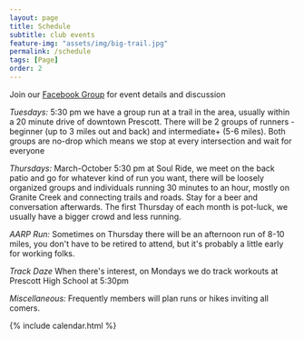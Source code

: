 ```yaml
---
layout: page
title: Schedule
subtitle: club events
feature-img: "assets/img/big-trail.jpg"
permalink: /schedule
tags: [Page]
order: 2
---
```


Join our [Facebook Group](https://www.facebook.com/groups/1909677022694360/) for
event details and discussion

*Tuesdays:* 5:30 pm we have a group run at a trail in the area, usually within a
20 minute drive of downtown Prescott. 
There will be 2 groups of runners - beginner (up to 3 miles out and back) and intermediate+ (5-6 miles).
Both groups are no-drop which means we stop at every intersection and wait for everyone

*Thursdays:* March-October 5:30 pm at Soul Ride, we meet on the back patio and go for whatever
kind of run you want, there will be loosely organized groups and individuals running 30 minutes
to an hour, mostly on Granite Creek and connecting trails and roads. Stay for a
beer and conversation afterwards. The first Thursday of each month is pot-luck, we
usually have a bigger crowd and less running.

*AARP Run:* Sometimes on Thursday there will be an afternoon run of 8-10 miles,
you don't have to be retired to attend, but it's probably a little early for
working folks.

*Track Daze* When there's interest, on Mondays we do track workouts at Prescott
High School at 5:30pm

*Miscellaneous:* Frequently members will plan runs or hikes inviting all comers.

{% include calendar.html %}
